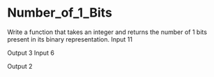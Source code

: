 # Number_of_1_Bits
Write a function that takes an integer and returns the number of 1 bits present in its binary representation.
Input
11

Output
3
Input
6

Output
2
